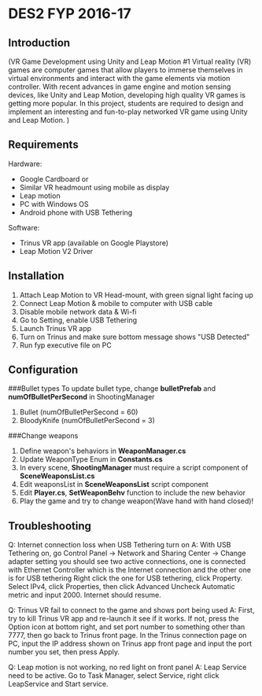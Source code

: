 DES2 FYP 2016-17
==================

Introduction
------------------
(VR Game Development using Unity and Leap Motion #1
Virtual reality (VR) games are computer games that allow players to immerse themselves in virtual environments and interact with the game elements via motion controller.
 With recent advances in game engine and motion sensing devices, like Unity and Leap Motion, developing high quality VR games is getting more popular. 
In this project, students are required to design and implement an interesting and fun-to-play networked VR game using Unity and Leap Motion. )

Requirements
------------------
Hardware:
- Google Cardboard or 
- Similar VR headmount using mobile as display
- Leap motion
- PC with Windows OS
- Android phone with USB Tethering

Software:
- Trinus VR app (available on Google Playstore)
- Leap Motion V2 Driver

Installation
------------------
1. Attach Leap Motion to VR Head-mount, with green signal light facing up
2. Connect Leap Motion & mobile to computer with USB cable
3. Disable mobile network data & Wi-fi
4. Go to Setting, enable USB Tethering
5. Launch Trinus VR app
6. Turn on Trinus and make sure bottom message shows "USB Detected"
7. Run fyp executive file on PC


Configuration
------------------
###Bullet types
To update bullet type, change <b>bulletPrefab</b> and <b>numOfBulletPerSecond</b> in ShootingManager

1. Bullet (numOfBulletPerSecond = 60)
2. BloodyKnife (numOfBulletPerSecond = 3)

###Change weapons

1. Define weapon's behaviors in <b>WeaponManager.cs</b>
2. Update WeaponType Enum in <b>Constants.cs</b>
3. In every scene, <b>ShootingManager</b> must require a script component of <b>SceneWeaponsList.cs</b>
4. Edit weaponsList in <b>SceneWeaponsList</b> script component
5. Edit <b>Player.cs</b>, <b>SetWeaponBehv</b> function to include the new behavior
6. Play the game and try to change weapon(Wave hand with hand closed)!

Troubleshooting
------------------
Q: Internet connection loss when USB Tethering turn on
A: With USB Tethering on, go Control Panel -> Network and Sharing Center -> Change adapter setting
   you should see two active connections, one is connected with Ethernet Controller which is the Internet connection and the other one is for USB tethering
   Right click the one for USB tethering, click Property. Select IPv4, click Properties, then click Advanced
   Uncheck Automatic metric and input 2000. Internet should resume.

Q: Trinus VR fail to connect to the game and shows port being used
A: First, try to kill Trinus VR app and re-launch it see if it works. If not, press the Option icon at bottom right, and set port number to something other than 7777,
   then go back to Trinus front page. In the Trinus connection page on PC, input the IP address shown on Trinus app front page and input the port number you set, then
   press Apply.     
   
Q: Leap motion is not working, no red light on front panel
A: Leap Service need to be active. Go to Task Manager, select Service, right click LeapService and Start service.
   
